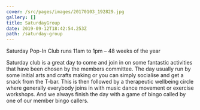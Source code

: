 ```yaml
---
cover: /src/pages/images/20170103_192829.jpg
gallery: []
title: SaturdayGroup
date: 2019-09-12T18:42:54.253Z
path: /saturday-group
---
```

Saturday Pop-In Club runs 11am to 1pm – 48 weeks of the year

Saturday club is a great day to come and join in on some fantastic activities that have been chosen by the members committee. The day usually run by some initial arts and crafts making or you can simply socialise and get a snack from the T-bar. This is then followed by a therapeutic wellbeing circle where generally everybody joins in with music dance movement or exercise workshops. And we always finish the day with a game of bingo called by one of our member bingo callers.
